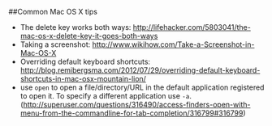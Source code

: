 ##Common Mac OS X tips

- The delete key works both ways: http://lifehacker.com/5803041/the-mac-os-x-delete-key-it-goes-both-ways
- Taking a screenshot: http://www.wikihow.com/Take-a-Screenshot-in-Mac-OS-X
- Overriding default keyboard shortcuts: http://blog.remibergsma.com/2012/07/29/overriding-default-keyboard-shortcuts-in-mac-osx-mountain-lion/
- use ``open`` to open a file/directory/URL in the default application registered to open it. To specify a different application use ``-a``. (http://superuser.com/questions/316490/access-finders-open-with-menu-from-the-commandline-for-tab-completion/316799#316799)
 
